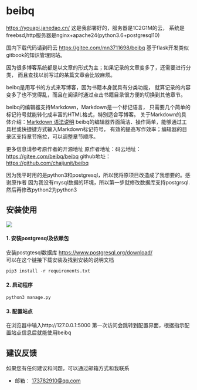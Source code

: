 # beibq

https://youapi.janedao.cn/  这是我部署好的，服务器是1C2G1M的云，
系统是freebsd,http服务器是nginx+apache24(python3.6+postgresql10)



国内下载代码请到码云 https://gitee.com/mn3711698/beibq
基于flask开发类似gitbook的知识管理网站。


因为很多博客系统都是以文章的形式为主；如果记录的文章变多了，还需要进行分类，
而且查找以前写过的某篇文章会比较麻烦。



beibq是用写书的方式来写博客，因为书籍本身就具有分类功能，
就算记录的内容变多了也不觉得乱，而且在阅读时通过点击书籍目录很方便的切换到其他章节。



beibq的编辑器支持Markdown，Markdown是一个标记语言，
只需要几个简单的标记符号就能转化成丰富的HTML格式，特别适合写博客。
关于Markdown的具体介绍：[Markdown 语法说明](https://www.appinn.com/markdown/)
beibq的编辑器界面简洁、操作简单，能够通过工具栏或快捷键方式输入Markdown标记符号，
有效的提高写作效率；编辑器的目录区支持章节拖拉，可以调整章节顺序。

更多信息请参考原作者的开源地址
原作者地址：码云地址：https://gitee.com/beibq/beibq 
            github地址：https://github.com/chaijunit/beibq


因为我平时用的是python3和postgresql，所以我将原项目改造成了我想要的。感谢原作者
因为我没有mysql数据的环境，所以第一步就修改数据库支持postgrsql.
然后再修改python2为python3

## 安装使用
![](https://github.com/mn3711698/beibq/blob/master/doc/image/start.png)
#### 1. 安装postgresql及依赖包
安装postgtesql数据库  https://www.postgresql.org/download/   
可以在这个链接下载安装及找到安装的说明文档
```
pip3 install -r requirements.txt
```

#### 2. 启动程序
```
python3 manage.py
```

#### 3. 配置站点
在浏览器中输入http://127.0.0.1:5000
第一次访问会跳转到配置界面，根据指示配置站点信息后就能使用beibq



## 建议反馈
如果您有任何建议和问题，可以通过邮箱方式和我联系

- 邮箱： 173782910@qq.com





